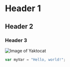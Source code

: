 # Header 1
## Header 2
### Header 3

![Image of Yaktocat](https://octodex.github.com/images/yaktocat.png)

``` javascript
var myVar = "Hello, world!";
```
